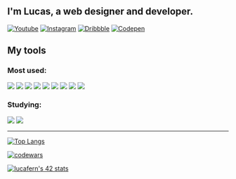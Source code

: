 ## I'm Lucas, a web designer and developer.

[![Youtube](https://img.shields.io/badge/YouTube-FF0000?style=for-the-badge&logo=youtube&logoColor=white)](https://www.youtube.com/c/BizuDesign)
[![Instagram](https://img.shields.io/badge/Instagram-E4405F?style=for-the-badge&logo=instagram&logoColor=white)](https://instagram.com/lucasfads)
[![Dribbble](https://img.shields.io/badge/Dribbble-EA4C89?style=for-the-badge&logo=dribbble&logoColor=white)](https://dribbble.com/LucasFAdS)
[![Codepen](https://img.shields.io/badge/Codepen-000000?style=for-the-badge&logo=codepen&logoColor=white)](https://codepen.io/lucasfads)

## My tools
### Most used:
<img src="https://img.shields.io/badge/Adobe%20XD-470137?style=for-the-badge&logo=Adobe%20XD&logoColor=#FF61F6
"> <img src="https://img.shields.io/badge/Figma-F24E1E?style=for-the-badge&logo=figma&logoColor=white"> <img src="https://img.shields.io/badge/Visual_Studio_Code-0078D4?style=for-the-badge&logo=visual%20studio%20code&logoColor=white"> <img src="https://img.shields.io/badge/HTML5-E34F26?style=for-the-badge&logo=html5&logoColor=white"> <img src="https://img.shields.io/badge/CSS3-1572B6?style=for-the-badge&logo=css3&logoColor=white"> <img src="https://img.shields.io/badge/JavaScript-323330?style=for-the-badge&logo=javascript&logoColor=F7DF1E"> <img src="https://img.shields.io/badge/Wordpress-21759B?style=for-the-badge&logo=wordpress&logoColor=white"> <img src="https://img.shields.io/badge/Oxygen-3A209E?style=for-the-badge&logo=oxygen&logoColor=white"> 
<img src="https://img.shields.io/badge/PHP-777BB4?style=for-the-badge&logo=php&logoColor=white">

### Studying:
<img src="https://img.shields.io/badge/C-00599C?style=for-the-badge&logo=c&logoColor=white"> <img src="https://img.shields.io/badge/python-3670A0?style=for-the-badge&logo=python&logoColor=ffdd54">

---
[![Top Langs](https://github-readme-stats.vercel.app/api/top-langs/?username=lucasfads&layout=compact&theme=radical)](https://github.com/lucasfads)

[![codewars](https://www.codewars.com/users/lucasfads/badges/large)](https://www.codewars.com/users/lucasfads)

[![lucafern's 42 stats](https://badge42.vercel.app/api/v2/cl1qt838d001109l4rgly5n5b/stats?cursusId=36&coalitionId=undefined)](https://github.com/JaeSeoKim/badge42)

<!--
**lucasfads/lucasfads** is a ✨ _special_ ✨ repository because its `README.md` (this file) appears on your GitHub profile.

Here are some ideas to get you started:

- 🔭 I’m currently working on ...
- 🌱 I’m currently learning ...
- 👯 I’m looking to collaborate on ...
- 🤔 I’m looking for help with ...
- 💬 Ask me about ...
- 📫 How to reach me: ...
- 😄 Pronouns: ...
- ⚡ Fun fact: ...
-->
